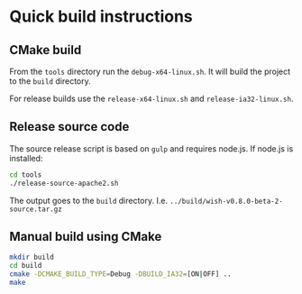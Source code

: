 # Quick build instructions

## CMake build

From the `tools` directory run the `debug-x64-linux.sh`. It will build the project to the `build` directory.

For release builds use the `release-x64-linux.sh` and `release-ia32-linux.sh`.

## Release source code

The source release script is based on `gulp` and requires node.js. If node.js is installed:

```sh
cd tools
./release-source-apache2.sh
```

The output goes to the `build` directory. I.e. `../build/wish-v0.8.0-beta-2-source.tar.gz`

## Manual build using CMake

```sh
mkdir build
cd build 
cmake -DCMAKE_BUILD_TYPE=Debug -DBUILD_IA32=[ON|OFF] ..
make
```
